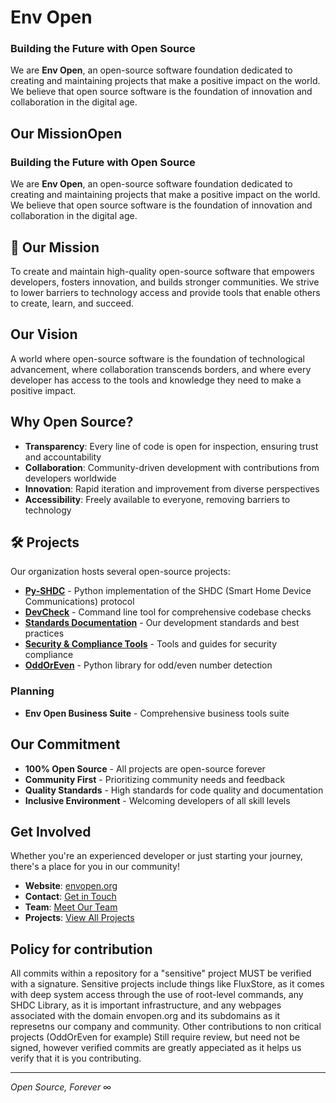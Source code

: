 # Env Open
### Building the Future with Open Source

We are **Env Open**, an open-source software foundation dedicated to creating and maintaining projects that make a positive impact on the world. We believe that open source software is the foundation of innovation and collaboration in the digital age.

## Our MissionOpen
### Building the Future with Open Source

We are **Env Open**, an open-source software foundation dedicated to creating and maintaining projects that make a positive impact on the world. We believe that open source software is the foundation of innovation and collaboration in the digital age.

## 🎯 Our Mission

To create and maintain high-quality open-source software that empowers developers, fosters innovation, and builds stronger communities. We strive to lower barriers to technology access and provide tools that enable others to create, learn, and succeed.

## Our Vision

A world where open-source software is the foundation of technological advancement, where collaboration transcends borders, and where every developer has access to the tools and knowledge they need to make a positive impact.

## Why Open Source?

- **Transparency**: Every line of code is open for inspection, ensuring trust and accountability
- **Collaboration**: Community-driven development with contributions from developers worldwide
- **Innovation**: Rapid iteration and improvement from diverse perspectives
- **Accessibility**: Freely available to everyone, removing barriers to technology

## 🛠️ Projects

Our organization hosts several open-source projects:

- **[Py-SHDC](https://github.com/envopen/py-shdc)** - Python implementation of the SHDC (Smart Home Device Communications) protocol
- **[DevCheck](https://github.com/envopen/DevCheck)** - Command line tool for comprehensive codebase checks
- **[Standards Documentation](https://github.com/envopen/standards)** - Our development standards and best practices
- **[Security & Compliance Tools](https://github.com/envopen/security-compliance)** - Tools and guides for security compliance
- **[OddOrEven](https://github.com/envopen/OddOrEven)** - Python library for odd/even number detection

### Planning
- **Env Open Business Suite** - Comprehensive business tools suite

## Our Commitment

- **100% Open Source** - All projects are open-source forever
- **Community First** - Prioritizing community needs and feedback
- **Quality Standards** - High standards for code quality and documentation
- **Inclusive Environment** - Welcoming developers of all skill levels

## Get Involved

Whether you're an experienced developer or just starting your journey, there's a place for you in our community!

- **Website**: [envopen.org](https://envopen.org)
- **Contact**: [Get in Touch](https://envopen.org/contact.html)
- **Team**: [Meet Our Team](https://envopen.org/team.html)
- **Projects**: [View All Projects](https://envopen.org/projects.html)

## Policy for contribution
All commits within a repository for a "sensitive" project MUST be verified with a signature. Sensitive projects include things like FluxStore, as it comes with deep system access through the use of root-level commands, any SHDC Library, as it is important infrastructure, and any webpages associated with the domain envopen.org and its subdomains as it represetns our company and community. Other contributions to non critical projects (OddOrEven for example) Still require review, but need not be signed, however verified commits are greatly appeciated as it helps us verify that it is you contributing. 

---
*Open Source, Forever* ∞
